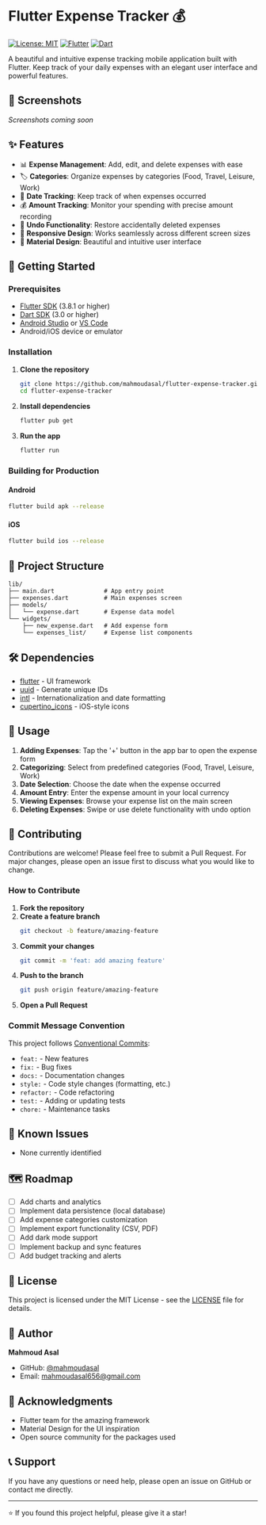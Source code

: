 # Flutter Expense Tracker 💰

[![License: MIT](https://img.shields.io/badge/License-MIT-blue.svg)](https://opensource.org/licenses/MIT)
[![Flutter](https://img.shields.io/badge/Flutter-3.8.1-blue.svg)](https://flutter.dev/)
[![Dart](https://img.shields.io/badge/Dart-3.0+-blue.svg)](https://dart.dev/)

A beautiful and intuitive expense tracking mobile application built with Flutter. Keep track of your daily expenses with an elegant user interface and powerful features.

## 📱 Screenshots

<!-- Add screenshots here once available -->
*Screenshots coming soon*

## ✨ Features

- 📊 **Expense Management**: Add, edit, and delete expenses with ease
- 🏷️ **Categories**: Organize expenses by categories (Food, Travel, Leisure, Work)
- 📅 **Date Tracking**: Keep track of when expenses occurred
- 💰 **Amount Tracking**: Monitor your spending with precise amount recording
- 🔄 **Undo Functionality**: Restore accidentally deleted expenses
- 📱 **Responsive Design**: Works seamlessly across different screen sizes
- 🎨 **Material Design**: Beautiful and intuitive user interface

## 🚀 Getting Started

### Prerequisites

- [Flutter SDK](https://flutter.dev/docs/get-started/install) (3.8.1 or higher)
- [Dart SDK](https://dart.dev/get-dart) (3.0 or higher)
- [Android Studio](https://developer.android.com/studio) or [VS Code](https://code.visualstudio.com/)
- Android/iOS device or emulator

### Installation

1. **Clone the repository**
   ```bash
   git clone https://github.com/mahmoudasal/flutter-expense-tracker.git
   cd flutter-expense-tracker
   ```

2. **Install dependencies**
   ```bash
   flutter pub get
   ```

3. **Run the app**
   ```bash
   flutter run
   ```

### Building for Production

#### Android
```bash
flutter build apk --release
```

#### iOS
```bash
flutter build ios --release
```

## 📂 Project Structure

```
lib/
├── main.dart              # App entry point
├── expenses.dart          # Main expenses screen
├── models/
│   └── expense.dart       # Expense data model
└── widgets/
    ├── new_expense.dart   # Add expense form
    └── expenses_list/     # Expense list components
```

## 🛠️ Dependencies

- [flutter](https://flutter.dev/) - UI framework
- [uuid](https://pub.dev/packages/uuid) - Generate unique IDs
- [intl](https://pub.dev/packages/intl) - Internationalization and date formatting
- [cupertino_icons](https://pub.dev/packages/cupertino_icons) - iOS-style icons

## 📖 Usage

1. **Adding Expenses**: Tap the '+' button in the app bar to open the expense form
2. **Categorizing**: Select from predefined categories (Food, Travel, Leisure, Work)
3. **Date Selection**: Choose the date when the expense occurred
4. **Amount Entry**: Enter the expense amount in your local currency
5. **Viewing Expenses**: Browse your expense list on the main screen
6. **Deleting Expenses**: Swipe or use delete functionality with undo option

## 🤝 Contributing

Contributions are welcome! Please feel free to submit a Pull Request. For major changes, please open an issue first to discuss what you would like to change.

### How to Contribute

1. **Fork the repository**
2. **Create a feature branch**
   ```bash
   git checkout -b feature/amazing-feature
   ```
3. **Commit your changes**
   ```bash
   git commit -m 'feat: add amazing feature'
   ```
4. **Push to the branch**
   ```bash
   git push origin feature/amazing-feature
   ```
5. **Open a Pull Request**

### Commit Message Convention

This project follows [Conventional Commits](https://www.conventionalcommits.org/):

- `feat:` - New features
- `fix:` - Bug fixes
- `docs:` - Documentation changes
- `style:` - Code style changes (formatting, etc.)
- `refactor:` - Code refactoring
- `test:` - Adding or updating tests
- `chore:` - Maintenance tasks

## 🐛 Known Issues

- None currently identified

## 🗺️ Roadmap

- [ ] Add charts and analytics
- [ ] Implement data persistence (local database)
- [ ] Add expense categories customization
- [ ] Implement export functionality (CSV, PDF)
- [ ] Add dark mode support
- [ ] Implement backup and sync features
- [ ] Add budget tracking and alerts

## 📄 License

This project is licensed under the MIT License - see the [LICENSE](LICENSE) file for details.

## 👤 Author

**Mahmoud Asal**
- GitHub: [@mahmoudasal](https://github.com/mahmoudasal)
- Email: mahmoudasal656@gmail.com

## 🙏 Acknowledgments

- Flutter team for the amazing framework
- Material Design for the UI inspiration
- Open source community for the packages used

## 📞 Support

If you have any questions or need help, please open an issue on GitHub or contact me directly.

---

⭐ If you found this project helpful, please give it a star!
